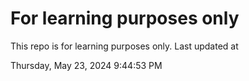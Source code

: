 # For learning purposes only
This repo is for learning purposes only.
Last updated at

Thursday, May 23, 2024 9:44:53 PM

